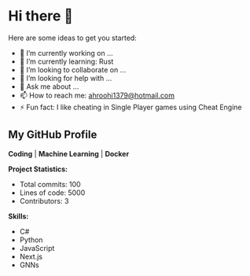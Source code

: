 # Hi there 👋

Here are some ideas to get you started:

- 🔭 I’m currently working on ...
- 🌱 I’m currently learning: Rust
- 👯 I’m looking to collaborate on ...
- 🤔 I’m looking for help with ...
- 💬 Ask me about ...
- 📫 How to reach me: <ahroohi1379@hotmail.com>
- ⚡ Fun fact: I like cheating in Single Player games using Cheat Engine

## My GitHub Profile

<i class="fa fa-code"></i> **Coding** | <i class="fa fa-flask"></i> **Machine Learning** | <i class="fa fa-server"></i> **Docker**

**Project Statistics:**

- Total commits: 100
- Lines of code: 5000
- Contributors: 3

**Skills:**

- C#
- Python
- JavaScript
- Next.js
- GNNs
